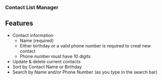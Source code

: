 ### Contact List Manager

[](https://react-contactlist-mng.herokuapp.com/)



## Features
- Contact information
  - Name (required)
  - Either birthday or a valid phone number is required to creat new contact
  - Phone number must have 10 digits
- Update & delete current contacts
- Sort by Contact Name or Birthday
- Search by Name and/or Phone Number (as you type in the search bar)

